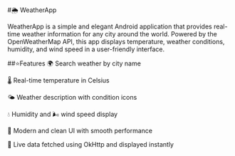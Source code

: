 #🌦️ WeatherApp

WeatherApp is a simple and elegant Android application that provides real-time weather information for any city around the world. Powered by the OpenWeatherMap API, this app displays temperature, weather conditions, humidity, and wind speed in a user-friendly interface.

##⭐Features
🌍 Search weather by city name

🌡️ Real-time temperature in Celsius

🌤️ Weather description with condition icons

💧 Humidity and 🌬️ wind speed display

📱 Modern and clean UI with smooth performance

🔄 Live data fetched using OkHttp and displayed instantly
